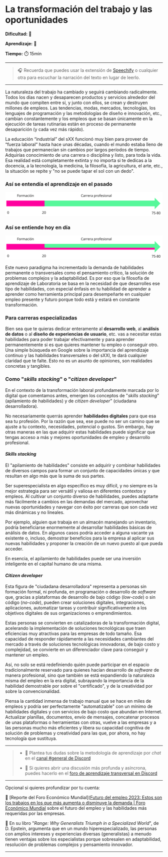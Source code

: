 # La transformación del trabajo y las oportunidades

**Dificultad:** 🌻 

**Aprendizaje:** 🍯 

**Tiempo:** ⏱️️ 15min

---

> 🎧 Recuerda que puedes usar la extensión de [Speechify](https://speechify.com/es/extension-de-chrome/) o cualquier otra para escuchar la narración del texto en lugar de leerlo.

---

La naturaleza del trabajo ha cambiado y seguirá cambiando radicalmente. Todos los días nacen y desaparecen productos y servicios alrededor del mundo que compiten entre sí, y junto con ellos, se crean y destruyen millones de empleos. Las tendencias, modas, mercados, tecnologías, los lenguajes de programación y las metodologías de diseño e innovación, etc., cambian constantemente y los empleos que se basan únicamente en la ejecución de tareas rutinarias están en proceso de permanente  desaparición (y cada vez más rápido).

La educación “industrial” del sXX funcionó muy bien para proveer de “fuerza laboral“ hasta hace unas décadas, cuando el mundo estaba lleno de trabajos que permanecían sin cambios por largos períodos de tiempo. Adquirías conocimiento de una carrera o disciplina y listo, para toda la vida. Esa realidad está completamente extinta y no importa si te dedicas a la docencia, a la tecnología, la medicina, la filosofía, la agricultura, el arte, etc., la situación se repite y "no se puede tapar el sol con un dedo".

### Así se entendía el aprendizaje en el pasado

![](https://raw.githubusercontent.com/Laboratoria/digitaljumpstart-curriculum/main/LEA/00_assets/2024-03-07-11-27-38-image.png)

### Así se entiende hoy en día

![](https://raw.githubusercontent.com/Laboratoria/digitaljumpstart-curriculum/main/LEA/00_assets/2024-03-07-11-27-51-image.png)

Este nuevo paradigma ha incrementado la demanda de habilidades permanente o transversales como el pensamiento crítico, la solución de problemas complejos y la adaptabilidad. Es por eso que la filosofía de aprendizaje de Laboratoria se basa en la necesidad de que desarrolles ese tipo de habilidades, con especial énfasis en tu habilidad de aprender a aprender como herramienta principal para desempeñarte en cualquier empleo presente y futuro porque todo está y estará en constante transformación.

### Para carreras especializadas

Bien sea que te quieras dedicar enteramente al **desarrollo web**, al **análisis de datos** o al **diseño de experiencias de usuario**, etc. vas a necesitar estas habilidades para poder trabajar efectivamente y para aprender permanentemente si es que quieres mantener tu empleo o conseguir otro. Una simple búsqueda en Google sobre la importancia del aprendizaje continuo y las habilidades transversales o del sXXI, te dará cualquier claridad que te falte. Esto no es un asunto de opiniones, son realidades concretas y tangibles.

### Como "*skills stacking*" o "*citizen developer*"

En el contexto de la transformación laboral profundamente marcada por lo digital que comentamos antes, emergen los conceptos de "*skills stacking*" (apilamiento de habilidades) y de *citizen developer*" (ciudadana desarrolladora).

No necesariamente querrás aprender **habilidades digitales** para que esa sea tu profesión. Por la razón que sea, ese puede no ser un camino que se ajuste a tu contexto, necesidades, potencial o gustos. Sin embargo, hay otras maneras en las que adquirir estas habilidades puede significar que tengas acceso a más y mejores oportunidades de empleo y desarrollo profesional.

#### *Skills stacking*

El "apilamiento de habilidades" consiste en adquirir y combinar habilidades de diversos campos para formar un conjunto de capacidades únicas y que resultan en algo más que la suma de sus partes. 

Ser superespecialista en algo específico es muy difícil, y no siempre es la mejor estrategia para ser versátil y valiosa en diferentes contextos y empleos. Al cultivar un conjunto diverso de habilidades, puedes adaptarte más fácilmente a cambios en las demandas del mercado, aprovechar nuevas oportunidades y navegar con éxito por carreras que son cada vez más dinámicas y no lineales.

Por ejemplo, alguien que trabaja en un almacén manejando un inventario, podría beneficiarse enormemente al desarrollar habilidades básicas de análisis de datos. En algunos casos podría acceder a alguna vacante ya existente o, incluso, demostrar  beneficios para la empresa al aplicar sus nuevas habilidades y proponer la creación de un nuevo puesto al que pueda acceder. 

En esencia, el apilamiento de habilidades puede ser una inversión inteligente en el capital humano de una misma.

#### *Citizen developer*

Esta figura de "ciudadana desarrolladora" representa a personas sin formación formal, ni profunda, en programación o desarrollo de *software* que, gracias a plataformas de desarrollo de bajo código (*low-code*) o sin código (*no-code*), pueden crear soluciones digitales, integraciones, aplicaciones, automatizar tareas y contribuir significativamente a los objetivos digitales de sus organizaciones o emprendimientos. 

Estas personas se convierten en catalizadoras de la transformación digital, acelerando la implementación de soluciones tecnológicas que traen eficiencias muy atractivas para las empresas de todo tamaño. Esa capacidad de responder rápidamente a las necesidades cambiantes del mercado a través de soluciones tecnológicas innovadoras, de bajo costo y complejidad, se convierte en un diferenciador clave para conseguir y mantener un empleo. 

Así, no solo se está redefiniendo quién puede participar en el espacio tradicionalmente reservado para quienes hacían desarrollo de *software* de manera profesional, sino que también se está expandiendo la naturaleza misma del empleo en la era digital, subrayando la importancia de la habilidad demostrable por sobre el "certificado", y de la creatividad por sobre la convencionalidad.

Piensa la cantidad inmensa de trabajo manual que se hace en miles de empleos y podría ser perfectamente "automatizable" con un mínimo de habilidades digitales y con servicios de bajo costo que abundan en Internet. Actualizar planillas, documentos, envío de mensajes, concatenar procesos de unas plataformas o herramientas con otras, vuelve a las empresas y a las personas mucho más eficientes y libera su capacidad cognitiva de solución de problemas y creatividad para las que, por ahora, no hay tecnología que sustituya.

---

> - 🤔 Plantea tus dudas sobre la metodología de aprendizaje por *chat* en el [canal #general de Discord](https://discord.com/channels/1209273049304666113/1209273050076291097)
> 
> - 💬  Si quieres abrir una discusión más profunda y asíncrona, puedes hacerlo en el [foro de aprendizaje transversal en Discord](https://discord.com/channels/1209273049304666113/1217834825260601407)

--- 

Opcional si quieres profundizar por tu cuenta:

🌱 [Reporte del Foro Económico Mundial]([Futuro del empleo 2023: Estos son los trabajos en los que más aumenta o disminuye la demanda | Foro Económico Mundial](https://es.weforum.org/agenda/2023/05/futuro-del-empleo-2023-estas-son-las-funciones-que-mas-crecen-y-las-que-mas-disminuyen/) sobre el futuro del empleo y las habilidades más requeridas por las empresas.

🌱 En su libro "*Range: Why Generalists Triumph in a Specialized World*", de D. Epstein, argumenta que en un mundo hiperespecializado, las personas con amplios intereses y experiencias diversas (generalistas) a menudo tienen ventajas sobre los especialistas porque sobresalen en adaptabilidad, resolución de problemas complejos y pensamiento innovador.

----

